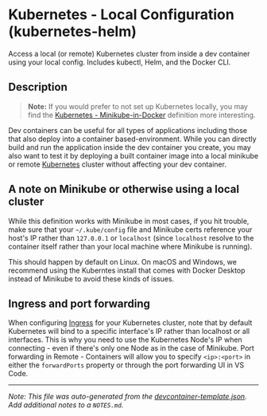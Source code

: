 
# Kubernetes - Local Configuration (kubernetes-helm)

Access a local (or remote) Kubernetes cluster from inside a dev container using your local config. Includes kubectl, Helm, and the Docker CLI.



## Description

> **Note:** If you would prefer to not set up Kubernetes locally, you may find the [Kubernetes - Minikube-in-Docker](../kubernetes-helm-minikube) definition more interesting.

Dev containers can be useful for all types of applications including those that also deploy into a container based-environment. While you can directly build and run the application inside the dev container you create, you may also want to test it by deploying a built container image into a local minikube or remote [Kubernetes](https://kubernetes.io/) cluster without affecting your dev container.

## A note on Minikube or otherwise using a local cluster

While this definition works with Minikube in most cases, if you hit trouble, make sure that your `~/.kube/config` file and Minikube certs reference your host's IP rather than `127.0.0.1` or `localhost` (since `localhost` resolve to the container itself rather than your local machine where Minikube is running).

This should happen by default on Linux. On macOS and Windows, we recommend using the Kuberntes install that comes with Docker Desktop instead of Minikube to avoid these kinds of issues.

## Ingress and port forwarding

When configuring [Ingress](https://kubernetes.io/docs/concepts/services-networking/ingress/) for your Kubernetes cluster, note that by default Kubernetes will bind to a specific interface's IP rather than localhost or all interfaces. This is why you need to use the Kubernetes Node's IP when connecting - even if there's only one Node as in the case of Minikube. Port forwarding in Remote - Containers will allow you to specify `<ip>:<port>` in either the `forwardPorts` property or through the port forwarding UI in VS Code.

---

_Note: This file was auto-generated from the [devcontainer-template.json](https://github.com/igecloudsdev/devcondemos/blob/main/src/kubernetes-helm/devcontainer-template.json).  Add additional notes to a `NOTES.md`._
